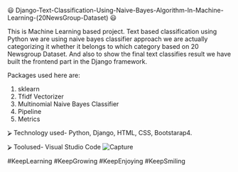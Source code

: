 😃‍‍ ‍‍Django-Text-Classification-Using-Naive-Bayes-Algorithm-In-Machine-Learning-(20NewsGroup-Dataset) 😃‍

This is Machine Learning based project. Text based classification using Python we are using
naive bayes classifier approach we are actually categorizing it whether it belongs to which category based
on 20 Newsgroup Dataset. And also to show the final text classifies result we have built the frontend part
in the Django framework.

Packages used here are:
1. sklearn
2. Tfidf Vectorizer
3. Multinomial Naive Bayes Classifier
4. Pipeline
5. Metrics

⮚ Technology used- Python, Django, HTML, CSS, Bootstarap4.

⮚ Toolused- Visual Studio Code
![Capture](https://user-images.githubusercontent.com/58526381/147451991-775e862a-86a0-4808-99ba-be9bfe8befcd.PNG)

#KeepLearning #KeepGrowing #KeepEnjoying #KeepSmiling
